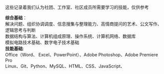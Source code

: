 这些记录着我们认为社团、工作室、社区成员所需要学习的技能，仅供参考

**综合基础**：  
解决问题、组织协调调度、信息搜集与整理能力、高情商提问的艺术、公文写作、逻辑思考与判断  
数据结构与算法、计算机组成原理、操作系统、计算机网络、数据库  
模拟电路技术基础、数字电子技术基础  
**技能基础**:  
Office（Word、 Excel、PowerPoint）、Adobe Photoshop、Adobe Premiere Pro  
Linux、Git、Python、MySQL、HTML、CSS、JavaScript、